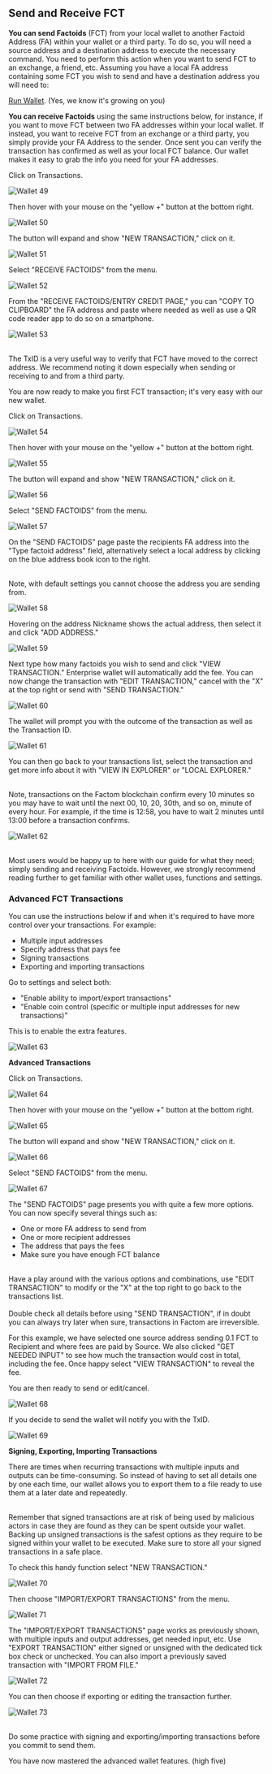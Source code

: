 ## Send and Receive FCT

**You can send Factoids** (FCT) from your local wallet to another Factoid Address (FA) within your wallet or a third party. To do so, you will need a source address and a destination address to execute the necessary command. You need to perform this action when you want to send FCT to an exchange, a friend, etc. Assuming you have a local FA address containing some FCT you wish to send and have a destination address you will need to:

[Run Wallet](#run-enterprise-wallet). (Yes, we know it's growing on you)

**You can receive Factoids** using the same instructions below, for instance, if you want to move FCT between two FA addresses within your local wallet. If instead, you want to receive FCT from an exchange or a third party, you simply provide your FA Address to the sender. Once sent you can verify the transaction has confirmed as well as your local FCT balance. Our wallet makes it easy to grab the info you need for your FA addresses.

Click on Transactions.

![Wallet 49](images/wallet_045.png)

Then hover with your mouse on the "yellow +" button at the bottom right.

![Wallet 50](images/wallet_023.png)

The button will expand and show "NEW TRANSACTION," click on it.

![Wallet 51](images/wallet_046.png)

Select "RECEIVE FACTOIDS" from the menu.

![Wallet 52](images/wallet_054.png)

From the "RECEIVE FACTOIDS/ENTRY CREDIT PAGE," you can "COPY TO CLIPBOARD" the FA address and paste where needed as well as use a QR code reader app to do so on a smartphone. 

![Wallet 53](images/wallet_055.png)

<aside class="success"><br>
The TxID is a very useful way to verify that FCT have moved to the correct address. We recommend noting it down especially when sending or receiving to and from a third party.
</aside>

You are now ready to make you first FCT transaction; it's very easy with our new wallet.

Click on Transactions.

![Wallet 54](images/wallet_045.png)

Then hover with your mouse on the "yellow +" button at the bottom right.

![Wallet 55](images/wallet_023.png)

The button will expand and show "NEW TRANSACTION," click on it.

![Wallet 56](images/wallet_046.png)

Select "SEND FACTOIDS" from the menu.

![Wallet 57](images/wallet_047.png)

On the "SEND FACTOIDS" page paste the recipients FA address into the "Type factoid address" field, alternatively select a local address by clicking on the blue address book icon to the right.

<aside class="notice"><br>
Note, with default settings you cannot choose the address you are sending from.
</aside>

![Wallet 58](images/wallet_048.png)

Hovering on the address Nickname shows the actual address, then select it and click "ADD ADDRESS."

![Wallet 59](images/wallet_049.png)

Next type how many factoids you wish to send and click "VIEW TRANSACTION." Enterprise wallet will automatically add the fee. You can now change the transaction with "EDIT TRANSACTION," cancel with the "X" at the top right or send with "SEND TRANSACTION."

![Wallet 60](images/wallet_050.png)

The wallet will prompt you with the outcome of the transaction as well as the Transaction ID. 

![Wallet 61](images/wallet_051.png)

You can then go back to your transactions list, select the transaction and get more info about it with "VIEW IN EXPLORER" or "LOCAL EXPLORER." 

<aside class="notice"><br>
Note, transactions on the Factom blockchain confirm every 10 minutes so you may have to wait until the next 00, 10, 20, 30th, and so on, minute of every hour. For example, if the time is 12:58, you have to wait 2 minutes until 13:00 before a transaction confirms.
</aside>

![Wallet 62](images/wallet_052.png)

<aside class="success"><br>
Most users would be happy up to here with our guide for what they need; simply sending and receiving Factoids. However, we strongly recommend reading further to get familiar with other wallet uses, functions and settings.
</aside>

### Advanced FCT Transactions
You can use the instructions below if and when it's required to have more control over your transactions. For example:
 
* Multiple input addresses
* Specify address that pays fee
* Signing transactions 
* Exporting and importing transactions

Go to settings and select both: 

* "Enable ability to import/export transactions"
* "Enable coin control (specific or multiple input addresses for new transactions)"

This is to enable the extra features.

![Wallet 63](images/wallet_053.png)

**Advanced Transactions** 

Click on Transactions.

![Wallet 64](images/wallet_045.png)

Then hover with your mouse on the "yellow +" button at the bottom right.

![Wallet 65](images/wallet_023.png)

The button will expand and show "NEW TRANSACTION," click on it.

![Wallet 66](images/wallet_046.png)

Select "SEND FACTOIDS" from the menu.

![Wallet 67](images/wallet_047.png)

The "SEND FACTOIDS" page presents you with quite a few more options. You can now specify several things such as:

* One or more FA address to send from
* One or more recipient addresses
* The address that pays the fees
* Make sure you have enough FCT balance

<aside class="success"><br>
Have a play around with the various options and combinations, use "EDIT TRANSACTION" to modify or the "X" at the top right to go back to the transactions list.
</aside>

<aside class="warning"><br>
Double check all details before using "SEND TRANSACTION", if in doubt you can always try later when sure, transactions in Factom are irreversible.
</aside>

For this example, we have selected one source address sending 0.1 FCT to Recipient and where fees are paid by Source. We also clicked "GET NEEDED INPUT" to see how much the transaction would cost in total, including the fee. Once happy select "VIEW TRANSACTION" to reveal the fee.

You are then ready to send or edit/cancel.

![Wallet 68](images/wallet_057.png)

If you decide to send the wallet will notify you with the TxID.

![Wallet 69](images/wallet_058.png)

**Signing, Exporting, Importing Transactions**

There are times when recurring transactions with multiple inputs and outputs can be time-consuming. So instead of having to set all details one by one each time, our wallet allows you to export them to a file ready to use them at a later date and repeatedly.

<aside class="warning"><br>
Remember that signed transactions are at risk of being used by malicious actors in case they are found as they can be spent outside your wallet. Backing up unsigned transactions is the safest options as they require to be signed within your wallet to be executed. Make sure to store all your signed transactions in a safe place.
</aside>

To check this handy function select "NEW TRANSACTION."

![Wallet 70](images/wallet_046.png)

Then choose "IMPORT/EXPORT TRANSACTIONS" from the menu.

![Wallet 71](images/wallet_059.png)

The "IMPORT/EXPORT TRANSACTIONS" page works as previously shown, with multiple inputs and output addresses, get needed input, etc. Use "EXPORT TRANSACTION" either signed or unsigned with the dedicated tick box check or unchecked. You can also import a previously saved transaction with "IMPORT FROM FILE."

![Wallet 72](images/wallet_060.png)

You can then choose if exporting or editing the transaction further.

![Wallet 73](images/wallet_061.png)

<aside class="success"><br>
Do some practice with signing and exporting/importing transactions before you commit to send them. 
</aside>

You have now mastered the advanced wallet features. (high five)